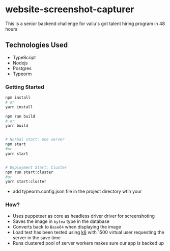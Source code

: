 # website-screenshot-capturer

This is a senior backend challenge for valiu's got talent hiring program in 48 hours

## Technologies Used

- TypeScript
- Nodejs
- Postgres
- Typeorm

### Getting Started

```bash
npm install
# or
yarn install

npm run build
# or
yarn build


# Normal start: one server
npm start
#or
yarn start


# Deployment Start: Cluster
npm run start:cluster
#or
yarn start:cluster
```

- add typeorm.config.json file in the project directory wtih your

### How?

- Uses puppeteer as core as headless driver driver for screenshoting
- Saves the image in `bytea` type in the database
- Converts back to `Base64` when displaying the image
- Load test has been tested using [k6](www.k6.io) with 1500 virtual user requesting the server in the save time
- Runs clustered pool of server workers makes sure our app is backed up
